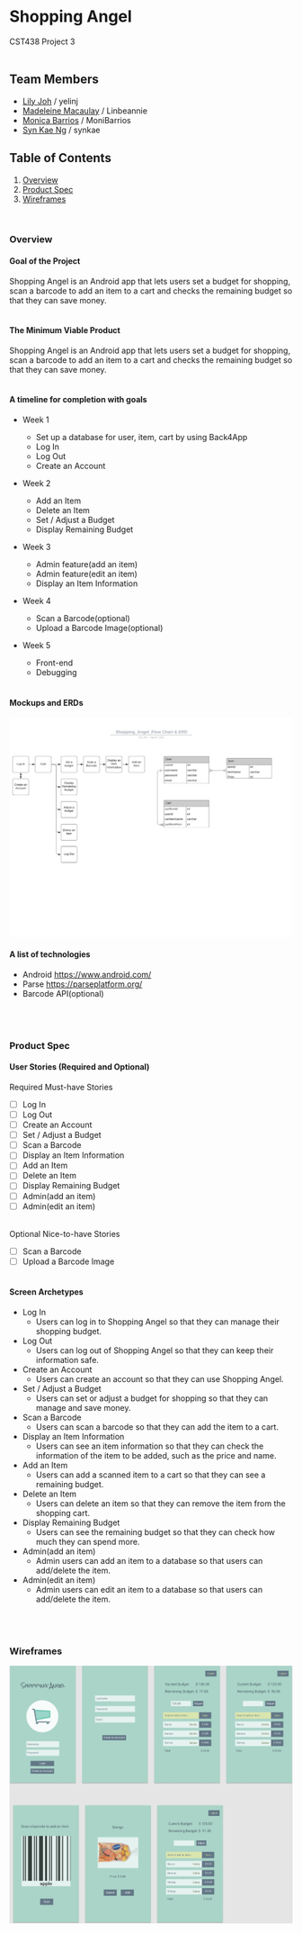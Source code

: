 # Shopping Angel

CST438 Project 3
<br/><br/>


## Team Members
- [Lily Joh](https://github.com/yelinj) / yelinj
- [Madeleine Macaulay](https://github.com/Linbeannie) / Linbeannie
- [Monica Barrios](https://github.com/MoniBarrios) / MoniBarrios
- [Syn Kae Ng](https://github.com/synkae) / synkae


## Table of Contents
1. [Overview](#Overview)
2. [Product Spec](#Product-Spec)
3. [Wireframes](#Wireframes)
<br/>

### Overview
#### Goal of the Project
Shopping Angel is an Android app that lets users set a budget for shopping, scan a barcode to add an item to a cart and checks the remaining budget so that they can save money.
</br></br>

#### The Minimum Viable Product
Shopping Angel is an Android app that lets users set a budget for shopping, scan a barcode to add an item to a cart and checks the remaining budget so that they can save money.
</br></br>

#### A timeline for completion with goals
* Week 1
   * Set up a database for user, item, cart by using Back4App
   * Log In
   * Log Out
   * Create an Account

* Week 2
   * Add an Item
   * Delete an Item
   * Set / Adjust a Budget
   * Display Remaining Budget

* Week 3
   * Admin feature(add an item)
   * Admin feature(edit an item)
   * Display an Item Information

* Week 4
   * Scan a Barcode(optional)
   * Upload a Barcode Image(optional)

* Week 5
   * Front-end
   * Debugging
</br></br>

#### Mockups and ERDs
<img src="https://github.com/synkae/ShoppingAngel/blob/master/FlowChart_ERD.png">

#### A list of technologies
- Android
https://www.android.com/
- Parse
https://parseplatform.org/
- Barcode API(optional)
<br/><br/></br></br>


### Product Spec
#### User Stories (Required and Optional)

Required Must-have Stories
</br>
- [ ] Log In
- [ ] Log Out
- [ ] Create an Account
- [ ] Set / Adjust a Budget
- [ ] Scan a Barcode
- [ ] Display an Item Information
- [ ] Add an Item
- [ ] Delete an Item
- [ ] Display Remaining Budget
- [ ] Admin(add an item)
- [ ] Admin(edit an item)
</br></br>

Optional Nice-to-have Stories
</br>
- [ ] Scan a Barcode
- [ ] Upload a Barcode Image
</br></br>

#### Screen Archetypes

* Log In
   * Users can log in to Shopping Angel so that they can manage their shopping budget.
* Log Out
   * Users can log out of Shopping Angel so that they can keep their information safe.
* Create an Account
   * Users can create an account so that they can use Shopping Angel.
* Set / Adjust a Budget
   * Users can set or adjust a budget for shopping so that they can manage and save money.
* Scan a Barcode
   * Users can scan a barcode so that they can add the item to a cart. 
* Display an Item Information
   * Users can see an item information so that they can check the information of the item to be added, such as the price and name.
* Add an Item
   * Users can add a scanned item to a cart so that they can see a remaining budget. 
* Delete an Item
   * Users can delete an item so that they can remove the item from the shopping cart. 
* Display Remaining Budget
   * Users can see the remaining budget so that they can check how much they can spend more.
* Admin(add an item)
   * Admin users can add an item to a database so that users can add/delete the item.
* Admin(edit an item)
   * Admin users can edit an item to a database so that users can add/delete the item.
<br/><br/></br></br>


### Wireframes
<img src="https://github.com/synkae/ShoppingAngel/blob/master/wireframe.png">